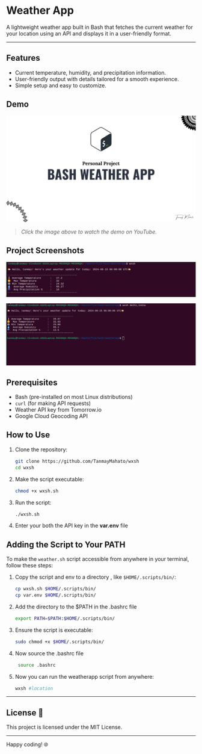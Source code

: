 # Weather App

A lightweight weather app built in Bash that fetches the current weather for your location using an API and displays it in a user-friendly format. 

---
## Features
- Current temperature, humidity, and precipitation information.
- User-friendly output with details tailored for a smooth experience.
- Simple setup and easy to customize.

## Demo 
[![Watch the demo](images/tmb.png)](https://youtu.be/RbVD9ik01bY?si=O6DqIbg8P_NP6wyI)
> *Click the image above to watch the demo on YouTube.*

## Project Screenshots 

![Output1](images/img1.png)

![Output2](images/img2.png)

## Prerequisites
- Bash (pre-installed on most Linux distributions)
- `curl` (for making API requests)
- Weather API key from Tomorrow.io
- Google Cloud Geocoding API

## How to Use 
1. Clone the repository:
    ```bash
    git clone https://github.com/TanmayMahato/wxsh
    cd wxsh
    ```

2. Make the script executable:
    ```bash
    chmod +x wxsh.sh
    ```

3. Run the script:
    ```bash
    ./wxsh.sh
    ```

4. Enter your both the API key in the **var.env** file


## Adding the Script to Your PATH 

To make the `weather.sh` script accessible from anywhere in your terminal, follow these steps:

1. Copy the script and env to a directory , like `$HOME/.scripts/bin/`:
    ```bash
    cp wxsh.sh $HOME/.scripts/bin/
    cp var.env $HOME/.scripts/bin/
    ```
2. Add the directory to the $PATH in the .bashrc file
   ```bash
   export PATH=$PATH:$HOME/.scripts/bin/
   ```
3. Ensure the script is executable:
    ```bash
    sudo chmod +x $HOME/.scripts/bin/
    ```
4. Now source the .bashrc file
   ```bash
    source .bashrc
   ```

5. Now you can run the weatherapp script from anywhere:
    ```bash
    wxsh #location
    ```


---

## License 📜
This project is licensed under the MIT License.

---

Happy coding! 🌐
